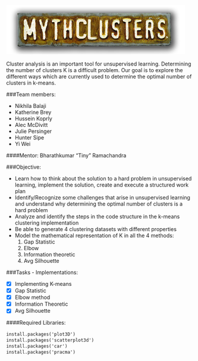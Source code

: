 ![alt tag](https://github.com/husseinkorly/Myth-clusters/blob/master/img/4877fa6b-53e4-4473-bac7-d55a6b82a43e.png)

Cluster analysis is an important tool for unsupervised learning. Determining the number of clusters K is a difficult problem. Our goal is to explore the different ways which are currently used to determine the optimal number of clusters in k-means.

###Team members:
* Nikhila Balaji
* Katherine Brey
* Hussein Koprly
* Alec McDivitt
* Julie Persinger
* Hunter Sipe
* Yi Wei
 
####Mentor: Bharathkumar “Tiny” Ramachandra 

###Objective:
+ Learn how to think about the solution to a hard problem in unsupervised learning, implement the solution, create and execute a structured work plan
+ Identify/Recognize some challenges that arise in unsupervised learning and understand why determining the optimal number of clusters  is a hard problem
+ Analyze and identify the steps in the code structure in the k-means clustering implementation
+ Be able to generate 4 clustering datasets with different properties
+ Model the mathematical representation of K in all the 4 methods:
  1. Gap Statistic
  2. Elbow
  3. Information theoretic
  4. Avg Silhouette
 
###Tasks - Implementations:
- [x] Implementing K-means
- [x] Gap Statistic
- [x] Elbow method
- [x] Information Theoretic
- [x] Avg Silhouette

####Required Libraries:
```
install.packages('plot3D')
install.packages('scatterplot3d')
install.packages('car')
install.packages('pracma')
```
